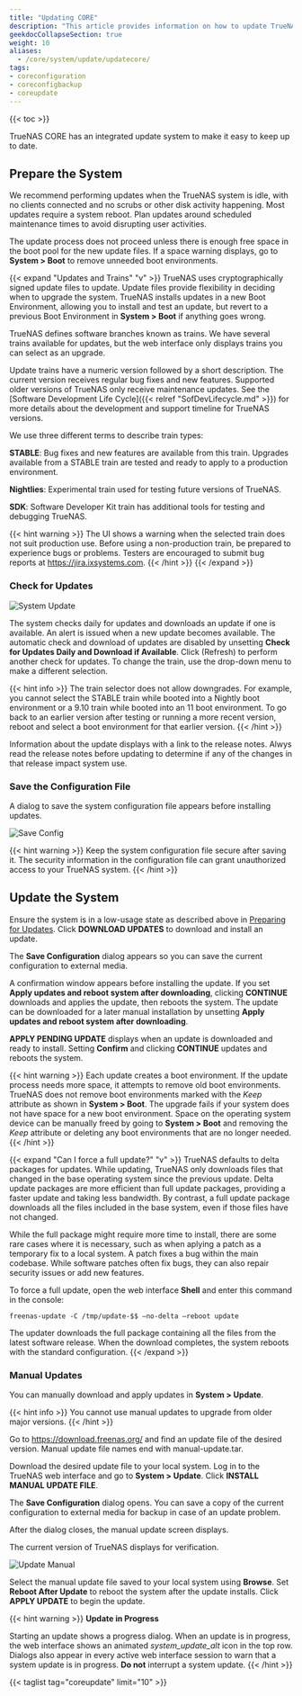 ```yaml
---
title: "Updating CORE"
description: "This article provides information on how to update TrueNAS CORE."
geekdocCollapseSection: true
weight: 10
aliases:
  - /core/system/update/updatecore/
tags:
- coreconfiguration
- coreconfigbackup
- coreupdate
---
```


{{< toc >}}

TrueNAS CORE has an integrated update system to make it easy to keep up to date.

## Prepare the System

We recommend performing updates when the TrueNAS system is idle, with no clients connected and no scrubs or other disk activity happening.
Most updates require a system reboot.
Plan updates around scheduled maintenance times to avoid disrupting user activities.

The update process does not proceed unless there is enough free space in the boot pool for the new update files.
If a space warning displays, go to **System > Boot** to remove unneeded boot environments.

{{< expand "Updates and Trains" "v" >}}
TrueNAS uses cryptographically signed update files to update.
Update files provide flexibility in deciding when to upgrade the system.
TrueNAS installs updates in a new Boot Environment, allowing you to install and test an update, but revert to a previous Boot Environment in **System > Boot** if anything goes wrong.

TrueNAS defines software branches known as trains.
We have several trains available for updates, but the web interface only displays trains you can select as an upgrade.

Update trains have a numeric version followed by a short description.
The current version receives regular bug fixes and new features.
Supported older versions of TrueNAS only receive maintenance updates.
See the [Software Development Life Cycle]({{< relref "SofDevLifecycle.md" >}}) for more details about the development and support timeline for TrueNAS versions.

We use three different terms to describe train types:

**STABLE**: Bug fixes and new features are available from this train. Upgrades available from a STABLE train are tested and ready to apply to a production environment.

**Nightlies**: Experimental train used for testing future versions of TrueNAS.

**SDK**: Software Developer Kit train has additional tools for testing and debugging TrueNAS.

{{< hint warning >}}
The UI shows a warning when the selected train does not suit production use.
Before using a non-production train, be prepared to experience bugs or problems.
Testers are encouraged to submit bug reports at https://jira.ixsystems.com.
{{< /hint >}}
{{< /expand >}}

### Check for Updates

![System Update](/images/CORE/12.0/SystemUpdate.png "System Update")

The system checks daily for updates and downloads an update if one is available.
An alert is issued when a new update becomes available.
The automatic check and download of updates are disabled by unsetting **Check for Updates Daily and Download if Available**.
Click <span class="iconify" data-icon="ci:refresh"></span> (Refresh) to perform another check for updates.
To change the train, use the drop-down menu to make a different selection.

{{< hint info >}}
The train selector does not allow downgrades.
For example, you cannot select the STABLE train while booted into a Nightly boot environment or a 9.10 train while booted into an 11 boot environment.
To go back to an earlier version after testing or running a more recent version, reboot and select a boot environment for that earlier version.
{{< /hint >}}

Information about the update displays with a link to the release notes.
Alwys read the release notes before updating to determine if any of the changes in that release impact system use.

### Save the Configuration File

A dialog to save the system configuration file appears before installing updates.

![Save Config](/images/CORE/12.0/SaveConfig.png "Save Config")

{{< hint warning >}}
Keep the system configuration file secure after saving it.
The security information in the configuration file can grant unauthorized access to your TrueNAS system.
{{< /hint >}}

## Update the System

Ensure the system is in a low-usage state as described above in [Preparing for Updates](#prepare-the-system).
Click **DOWNLOAD UPDATES** to download and install an update.

The **Save Configuration** dialog appears so you can save the current configuration to external media.

A confirmation window appears before installing the update.
If you set **Apply updates and reboot system after downloading**, clicking **CONTINUE** downloads and applies the update, then reboots the system.
The update can be downloaded for a later manual installation by unsetting **Apply updates and reboot system after downloading**.

**APPLY PENDING UPDATE** displays when an update is downloaded and ready to install.
Setting **Confirm** and clicking **CONTINUE** updates and reboots the system.

{{< hint warning >}}
Each update creates a boot environment.
If the update process needs more space, it attempts to remove old boot environments.
TrueNAS does not remove boot environments marked with the *Keep* attribute as shown in **System > Boot**.
The upgrade fails if your system does not have space for a new boot environment.
Space on the operating system device can be manually freed by going to **System > Boot** and removing the *Keep* attribute or deleting any boot environments that are no longer needed.
{{< /hint >}}

{{< expand "Can I force a full update?" "v" >}}
TrueNAS defaults to delta packages for updates.
While updating, TrueNAS only downloads files that changed in the base operating system since the previous update.
Delta update packages are more efficient than full update packages, providing a faster update and taking less bandwidth.
By contrast, a full update package downloads all the files included in the base system, even if those files have not changed.

While the full package might require more time to install, there are some rare cases where it is necessary, such as when aplying a patch as a temporary fix to a local system.
A patch fixes a bug within the main codebase.
While software patches often fix bugs, they can also repair security issues or add new features.

To force a full update, open the web interface **Shell** and enter this command in the console:

`freenas-update -C /tmp/update-$$ –no-delta –reboot update`

The updater downloads the full package containing all the files from the latest software release.
When the download completes, the system reboots with the standard configuration.
{{< /expand >}}

### Manual Updates

You can manually download and apply updates in **System > Update**.

{{< hint info >}}
You cannot use manual updates to upgrade from older major versions.
{{< /hint >}}

Go to https://download.freenas.org/ and find an update file of the desired version.
Manual update file names end with <file>manual-update.tar</file>.

Download the desired update file to your local system.
Log in to the TrueNAS web interface and go to **System > Update**.
Click **INSTALL MANUAL UPDATE FILE**.

The **Save Configuration** dialog opens.
You can save a copy of the current configuration to external media for backup in case of an update problem.

After the dialog closes, the manual update screen displays.

The current version of TrueNAS displays for verification.

![Update Manual](/images/CORE/12.0/UpdateManual.png "Manual Update")

Select the manual update file saved to your local system using **Browse**.
Set **Reboot After Update** to reboot the system after the update installs.
Click **APPLY UPDATE** to begin the update.

{{< hint warning >}}
**Update in Progress**

Starting an update shows a progress dialog.
When an update is in progress, the web interface shows an animated <i class="material-icons" aria-hidden="true" title="System Update">system_update_alt</i> icon in the top row.
Dialogs also appear in every active web interface session to warn that a system update is in progress.
**Do not** interrupt a system update.
{{< /hint >}}

{{< taglist tag="coreupdate" limit="10" >}}
